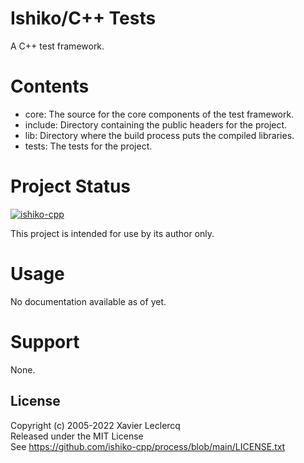 # Ishiko/C++ Tests

A C++ test framework.

# Contents

- core: The source for the core components of the test framework.
- include: Directory containing the public headers for the project.
- lib: Directory where the build process puts the compiled libraries.
- tests: The tests for the project.

# Project Status

[![ishiko-cpp](https://circleci.com/gh/ishiko-cpp/tests.svg?style=shield)](https://circleci.com/gh/ishiko-cpp/tests)

This project is intended for use by its author only.

# Usage

No documentation available as of yet.

# Support

None.

## License

Copyright (c) 2005-2022 Xavier Leclercq\
Released under the MIT License\
See https://github.com/ishiko-cpp/process/blob/main/LICENSE.txt
